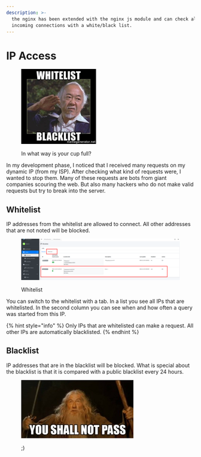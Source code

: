 ```yaml
---
description: >-
  the nginx has been extended with the nginx js module and can check all
  incoming connections with a white/black list.
---
```


# IP Access

<figure><img src="../../.gitbook/assets/74698887.jpg" alt="" width="200"><figcaption><p>In what way is your cup full?</p></figcaption></figure>

In my development phase, I noticed that I received many requests on my dynamic IP (from my ISP). After checking what kind of requests were, I wanted to stop them. Many of these requests are bots from giant companies scouring the web. But also many hackers who do not make valid requests but try to break into the server.

## Whitelist

IP addresses from the whitelist are allowed to connect. All other addresses that are not noted will be blocked.



<figure><img src="../../.gitbook/assets/ipaccess_whitelist.png" alt=""><figcaption><p>Whitelist</p></figcaption></figure>

You can switch to the whitelist with a tab. In a list you see all IPs that are whitelisted. In the second column you can see when and how often a query was started from this IP.

{% hint style="info" %}
Only IPs that are whitelisted can make a request. All other IPs are automatically blacklisted.
{% endhint %}

## Blacklist

IP addresses that are in the blacklist will be blocked. What is special about the blacklist is that it is compared with a public blacklist every 24 hours.

<figure><img src="../../.gitbook/assets/9cea3f2294accd4964cf49d409b86889.jpg" alt=""><figcaption><p>;)</p></figcaption></figure>

